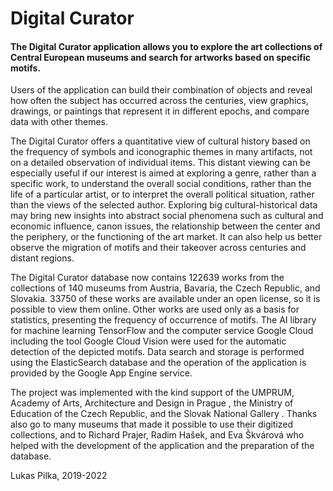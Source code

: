 # Digital Curator

#### The Digital Curator application allows you to explore the art collections of Central European museums and search for artworks based on specific motifs.

Users of the application can build their combination of objects and reveal how often the subject has occurred across the centuries, view graphics, drawings, or paintings that represent it in different epochs, and compare data with other themes.

The Digital Curator offers a quantitative view of cultural history based on the frequency of symbols and iconographic themes in many artifacts, not on a detailed observation of individual items. This distant viewing can be especially useful if our interest is aimed at exploring a genre, rather than a specific work, to understand the overall social conditions, rather than the life of a particular artist, or to interpret the overall political situation, rather than the views of the selected author. Exploring big cultural-historical data may bring new insights into abstract social phenomena such as cultural and economic influence, canon issues, the relationship between the center and the periphery, or the functioning of the art market. It can also help us better observe the migration of motifs and their takeover across centuries and distant regions.

The Digital Curator database now contains 122639 works from the collections of 140 museums from Austria, Bavaria, the Czech Republic, and Slovakia. 33750 of these works are available under an open license, so it is possible to view them online. Other works are used only as a basis for statistics, presenting the frequency of occurrence of motifs. The AI ​​library for machine learning TensorFlow and the computer service Google Cloud including the tool Google Cloud Vision were used for the automatic detection of the depicted motifs. Data search and storage is performed using the ElasticSearch database and the operation of the application is provided by the Google App Engine service.

The project was implemented with the kind support of the UMPRUM, Academy of Arts, Architecture and Design in Prague , the Ministry of Education of the Czech Republic, and the Slovak National Gallery . Thanks also go to many museums that made it possible to use their digitized collections, and to Richard Prajer, Radim Hašek, and Eva Škvárová who helped with the development of the application and the preparation of the database.

Lukas Pilka, 2019-2022





